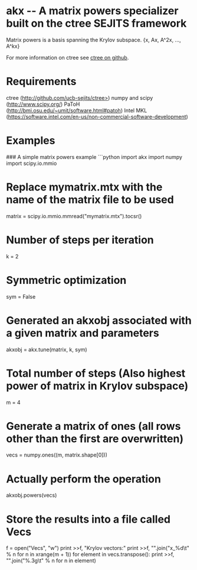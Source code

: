 akx -- A matrix powers specializer built on the ctree SEJITS framework
=============

Matrix powers is a basis spanning the Krylov subspace. {x, Ax, A^2x, ..., A^kx}

For more information on ctree see [ctree on github](http://github.com/ucb-sejits/ctree>).


Requirements
=============
ctree (http://github.com/ucb-sejits/ctree>)
numpy and scipy (http://www.scipy.org/)
PaToH (http://bmi.osu.edu/~umit/software.html#patoh)
Intel MKL (https://software.intel.com/en-us/non-commercial-software-development)


Examples
=============

<a name='simple'/>
### A simple matrix powers example
```python
import akx
import numpy
import scipy.io.mmio



# Replace mymatrix.mtx with the name of the matrix file to be used
matrix = scipy.io.mmio.mmread("mymatrix.mtx").tocsr()

# Number of steps per iteration
k = 2

# Symmetric optimization
sym = False

# Generated an akxobj associated with a given matrix and parameters
akxobj = akx.tune(matrix, k, sym)

# Total number of steps (Also highest power of matrix in Krylov subspace)
m = 4

# Generate a matrix of ones (all rows other than the first are overwritten)
vecs = numpy.ones((m, matrix.shape[0]))

# Actually perform the operation
akxobj.powers(vecs)



# Store the results into a file called Vecs
f = open("Vecs", "w")
print >>f, "Krylov vectors:"
print >>f, "".join("x_%d\t" % n for n in xrange(m + 1))
for element in vecs.transpose():
	print >>f, "".join("%.3g\t" % n for n in element)
```